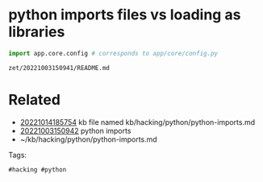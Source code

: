 # python imports files vs loading as libraries
```python
import app.core.config # corresponds to app/core/config.py
```

` zet/20221003150941/README.md `

# Related

- [20221014185754](/zet/20221014185754/README.md) kb file named kb/hacking/python/python-imports.md
- [20221003150942](/zet/20221003150942/README.md) python imports
- ~/kb/hacking/python/python-imports.md

Tags:

    #hacking #python 
